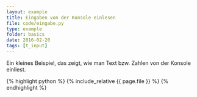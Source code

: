```yaml
---
layout: example
title: Eingaben von der Konsole einlesen
file: code/eingabe.py
type: example
folder: basics
date: 2016-02-20
tags: [t_input]
---
```


Ein kleines Beispiel, das zeigt, wie man Text bzw. Zahlen von der Konsole einliest.

{% highlight python %}
{% include_relative {{ page.file }} %}
{% endhighlight %}